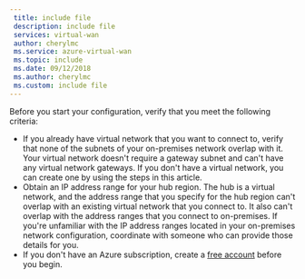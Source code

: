 ```yaml
---
 title: include file
 description: include file
 services: virtual-wan
 author: cherylmc
 ms.service: azure-virtual-wan
 ms.topic: include
 ms.date: 09/12/2018
 ms.author: cherylmc
 ms.custom: include file
---
```


Before you start your configuration, verify that you meet the following criteria:

* If you already have virtual network that you want to connect to, verify that none of the subnets of your on-premises network overlap with it. Your virtual network doesn't require a gateway subnet and can't have any virtual network gateways. If you don't have a virtual network, you can create one by using the steps in this article.
* Obtain an IP address range for your hub region. The hub is a virtual network, and the address range that you specify for the hub region can't overlap with an existing virtual network that you connect to. It also can't overlap with the address ranges that you connect to on-premises. If you're unfamiliar with the IP address ranges located in your on-premises network configuration, coordinate with someone who can provide those details for you.
* If you don't have an Azure subscription, create a [free account](https://azure.microsoft.com/pricing/purchase-options/azure-account?cid=msft_learn) before you begin.
